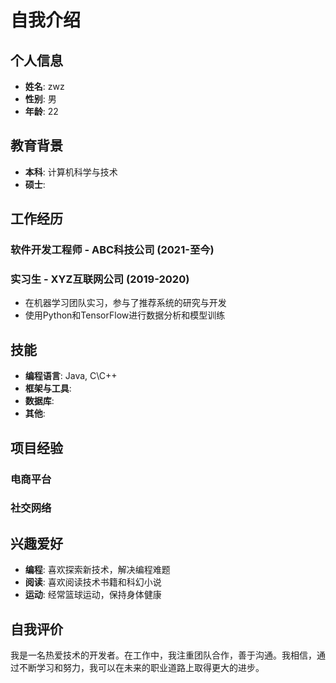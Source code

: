 # 自我介绍

## 个人信息

- **姓名**: zwz
- **性别**: 男
- **年龄**: 22

## 教育背景

- **本科**: 计算机科学与技术
- **硕士**: 

## 工作经历

### 软件开发工程师 - ABC科技公司 (2021-至今)


### 实习生 - XYZ互联网公司 (2019-2020)

- 在机器学习团队实习，参与了推荐系统的研究与开发
- 使用Python和TensorFlow进行数据分析和模型训练

## 技能

- **编程语言**: Java, C\C++
- **框架与工具**: 
- **数据库**:
- **其他**: 

## 项目经验

### 电商平台



### 社交网络



## 兴趣爱好

- **编程**: 喜欢探索新技术，解决编程难题
- **阅读**: 喜欢阅读技术书籍和科幻小说
- **运动**: 经常篮球运动，保持身体健康

## 自我评价

我是一名热爱技术的开发者。在工作中，我注重团队合作，善于沟通。我相信，通过不断学习和努力，我可以在未来的职业道路上取得更大的进步。
